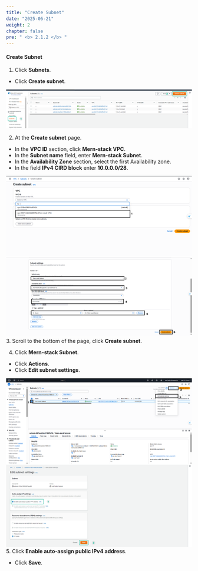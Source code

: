```yaml
---
title: "Create Subnet"
date: "2025-06-21"
weight: 2
chapter: false
pre: " <b> 2.1.2 </b> "
---
```


#### Create Subnet

1. Click **Subnets**.

- Click **Create subnet**.

![VPC](/images/2.prerequisite/003-createsubnet.png)

2. At the **Create subnet** page.

- In the **VPC ID** section, click **Mern-stack VPC**.
- In the **Subnet name** field, enter **Mern-stack Subnet**.
- In the **Availability Zone** section, select the first Availability zone.
- In the field **IPv4 CIRD block** enter **10.0.0.0/28**.

![VPC](/images/2.prerequisite/2.1/2.1.2/1.png)
![VPC](/images/2.prerequisite/2.1/2.1.2/2.png) 3. Scroll to the bottom of the page, click **Create subnet**.

4. Click **Mern-stack Subnet**.

- Click **Actions**.
- Click **Edit subnet settings**.

![VPC](/images/2.prerequisite/2.1/2.1.2/3.png)
![VPC](/images/2.prerequisite/006-createsubnet.png) 5. Click **Enable auto-assign public IPv4 address**.

- Click **Save**.
